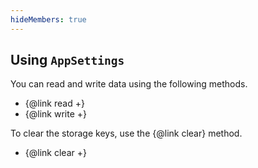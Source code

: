 ```yaml
---
hideMembers: true
---
```


## Using `AppSettings`

You can read and write data using the following methods.

- {@link read +}
- {@link write +}

To clear the storage keys, use the {@link clear} method.

- {@link clear +}
